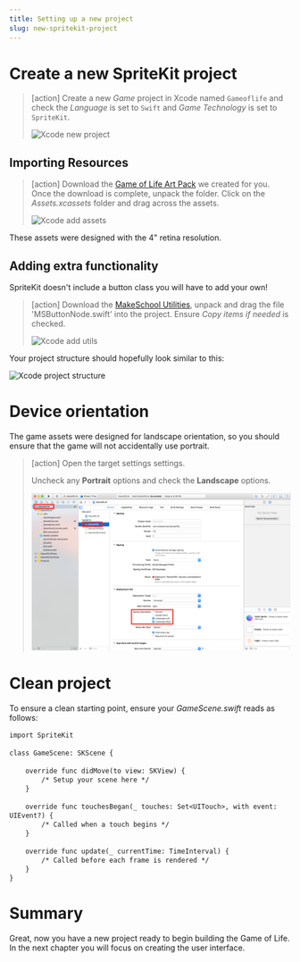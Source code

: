 ```yaml
---
title: Setting up a new project
slug: new-spritekit-project
---
```


# Create a new SpriteKit project

> [action]
> Create a new *Game* project in Xcode named `Gameoflife` and check the *Language* is set to `Swift` and 
> *Game Technology* is set to `SpriteKit`.
>
> ![Xcode new project](../Tutorial-Images/xcode_new_project.png)

## Importing Resources

> [action]
> Download the [Game of Life Art Pack](https://github.com/MakeSchool-Tutorials/Game-Of-Life-SpriteKit-Swift/raw/master/assets.zip) we created for you.
> Once the download is complete, unpack the folder.
> Click on the *Assets.xcassets* folder and drag across the assets.
>
> ![Xcode add assets](../Tutorial-Images/xcode_add_assets.png)

These assets were designed with the 4" retina resolution.

## Adding extra functionality

SpriteKit doesn't include a button class you will have to add your own!

> [action]
> Download the [MakeSchool Utilities](https://github.com/MakeSchool-Tutorials/Game-Of-Life-SpriteKit-Swift3/raw/master/Utils.zip), unpack and drag the file 'MSButtonNode.swift' into the project.
> Ensure *Copy items if needed* is checked.
>
> ![Xcode add utils](../Tutorial-Images/xcode_add_utils.png)

Your project structure should hopefully look similar to this:

![Xcode project structure](../Tutorial-Images/xcode_project_structure_new.png)

# Device orientation

The game assets were designed for landscape orientation, so you should ensure that the game will not accidentally 
use portrait.

> [action]
> Open the target settings settings.
>
> Uncheck any **Portrait** options and check the **Landscape** options.
>
> ![Xcode Target Settings](../Tutorial-Images/xcode_target_settings.png)
>

# Clean project

To ensure a clean starting point, ensure your *GameScene.swift* reads as follows:

```
import SpriteKit

class GameScene: SKScene {

    override func didMove(to view: SKView) {
        /* Setup your scene here */
    }

    override func touchesBegan(_ touches: Set<UITouch>, with event: UIEvent?) {
        /* Called when a touch begins */
    }

    override func update(_ currentTime: TimeInterval) {
        /* Called before each frame is rendered */
    }
}
```

# Summary

Great, now you have a new project ready to begin building the Game of Life.  In the next chapter you will focus on 
creating the user interface.
